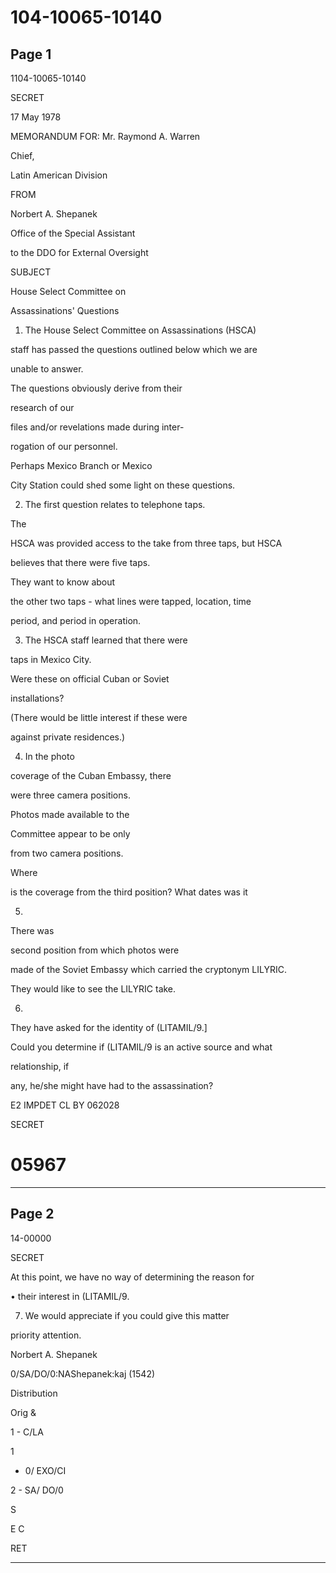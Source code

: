 # 104-10065-10140

## Page 1

1104-10065-10140

SECRET

17 May 1978

MEMORANDUM FOR: Mr. Raymond A. Warren

Chief,

Latin American Division

FROM

Norbert A. Shepanek

Office of the Special Assistant

to the DDO for External Oversight

SUBJECT

House Select Committee on

Assassinations' Questions

1. The House Select Committee on Assassinations (HSCA)

staff has passed the questions outlined below which we are

unable to answer.

The questions obviously derive from their

research of our

files and/or revelations made during inter-

rogation of our personnel.

Perhaps Mexico Branch or Mexico

City Station could shed some light on these questions.

2. The first question relates to telephone taps.

The

HSCA was provided access to the take from three taps, but HSCA

believes that there were five taps.

They want to know about

the other two taps - what lines were tapped, location, time

period, and period in operation.

3. The HSCA staff learned that there were

taps in Mexico City.

Were these on official Cuban or Soviet

installations?

(There would be little interest if these were

against private residences.)

4. In the photo

coverage of the Cuban Embassy, there

were three camera positions.

Photos made available to the

Committee appear to be only

from two camera positions.

Where

is the coverage from the third position? What dates was it

5.

There was

second position from which photos were

made of the Soviet Embassy which carried the cryptonym LILYRIC.

They would like to see the LILYRIC take.

6.

They have asked for the identity of (LITAMIL/9.]

Could you determine if (LITAMIL/9 is an active source and what

relationship, if

any, he/she might have had to the assassination?

E2 IMPDET CL BY 062028

SECRET

# 05967

---

## Page 2

14-00000

SECRET

At this point, we have no way of determining the reason for

• their interest in (LITAMIL/9.

7. We would appreciate if you could give this matter

priority attention.

Norbert A. Shepanek

0/SA/DO/0:NAShepanek:kaj (1542)

Distribution

Orig &

1 - C/LA

1

- 0/ EXO/CI

2 - SA/ DO/0

S

E C

RET

---


